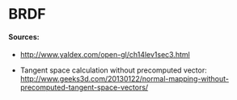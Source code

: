 # BRDF

#### Sources:
* http://www.yaldex.com/open-gl/ch14lev1sec3.html

* Tangent space calculation without precomputed vector:  http://www.geeks3d.com/20130122/normal-mapping-without-precomputed-tangent-space-vectors/
